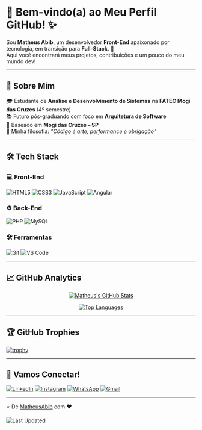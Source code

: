 # 👋 Bem-vindo(a) ao Meu Perfil GitHub! ✨

Sou **Matheus Abib**, um desenvolvedor **Front-End** apaixonado por tecnologia, em transição para **Full-Stack**. 🚀  
Aqui você encontrará meus projetos, contribuições e um pouco do meu mundo dev!

---

## 🌟 Sobre Mim

🎓 Estudante de **Análise e Desenvolvimento de Sistemas** na **FATEC Mogi das Cruzes** (4º semestre)  
📚 Futuro pós-graduando com foco em **Arquitetura de Software**  
📍 Baseado em **Mogi das Cruzes – SP**  
🧠 Minha filosofia: *"Código é arte, performance é obrigação"*

---

## 🛠️ Tech Stack

### 💻 Front-End
![HTML5](https://img.shields.io/badge/-HTML5-E34F26?style=flat-square&logo=html5&logoColor=white)
![CSS3](https://img.shields.io/badge/-CSS3-1572B6?style=flat-square&logo=css3)
![JavaScript](https://img.shields.io/badge/-JavaScript-F7DF1E?style=flat-square&logo=javascript&logoColor=black)
![Angular](https://img.shields.io/badge/-Angular-DD0031?style=flat-square&logo=angular)

### ⚙️ Back-End
![PHP](https://img.shields.io/badge/-PHP-777BB4?style=flat-square&logo=php&logoColor=white)
![MySQL](https://img.shields.io/badge/-MySQL-4479A1?style=flat-square&logo=mysql&logoColor=white)

### 🛠️ Ferramentas
![Git](https://img.shields.io/badge/-Git-F05032?style=flat-square&logo=git&logoColor=white)
![VS Code](https://img.shields.io/badge/-VSCode-007ACC?style=flat-square&logo=visual-studio-code)

---

## 📈 GitHub Analytics 

<div align="center">
  
[![Matheus's GitHub Stats](https://github-readme-stats.vercel.app/api?username=MatheusAbib&show_icons=true&count_private=true&theme=radical&hide_border=true&bg_color=0D1117&title_color=58A6FF&icon_color=1F6FEB&text_color=C9D1D9)](https://github.com/MatheusAbib)

[![Top Languages](https://github-readme-stats.vercel.app/api/top-langs/?username=MatheusAbib&layout=compact&theme=radical&hide_border=true&bg_color=0D1117&title_color=58A6FF&text_color=C9D1D9)](https://github.com/MatheusAbib)


</div>

---

## 🏆 GitHub Trophies

[![trophy](https://github-profile-trophy.vercel.app/?username=MatheusAbib&theme=onedark&no-frame=true&row=1&column=7)](https://github.com/ryo-ma/github-profile-trophy)

---

## 🤝 Vamos Conectar!

[![LinkedIn](https://img.shields.io/badge/LinkedIn-0077B5?style=for-the-badge&logo=linkedin&logoColor=white)](https://www.linkedin.com/in/matheus-abib-382602301/)
[![Instagram](https://img.shields.io/badge/Instagram-E4405F?style=for-the-badge&logo=instagram&logoColor=white)](https://www.instagram.com/mathabib_/)
[![WhatsApp](https://img.shields.io/badge/WhatsApp-25D366?style=for-the-badge&logo=whatsapp&logoColor=white)](https://api.whatsapp.com/send?phone=5511975072008)
[![Gmail](https://img.shields.io/badge/Gmail-D14836?style=for-the-badge&logo=gmail&logoColor=white)](mailto:matheusabib02@gmail.com)

---

⭐️ De [MatheusAbib](https://github.com/MatheusAbib) com ❤️

![Last Updated](https://img.shields.io/github/last-commit/MatheusAbib/MatheusAbib?label=Última%20Atualização&style=flat-square)
